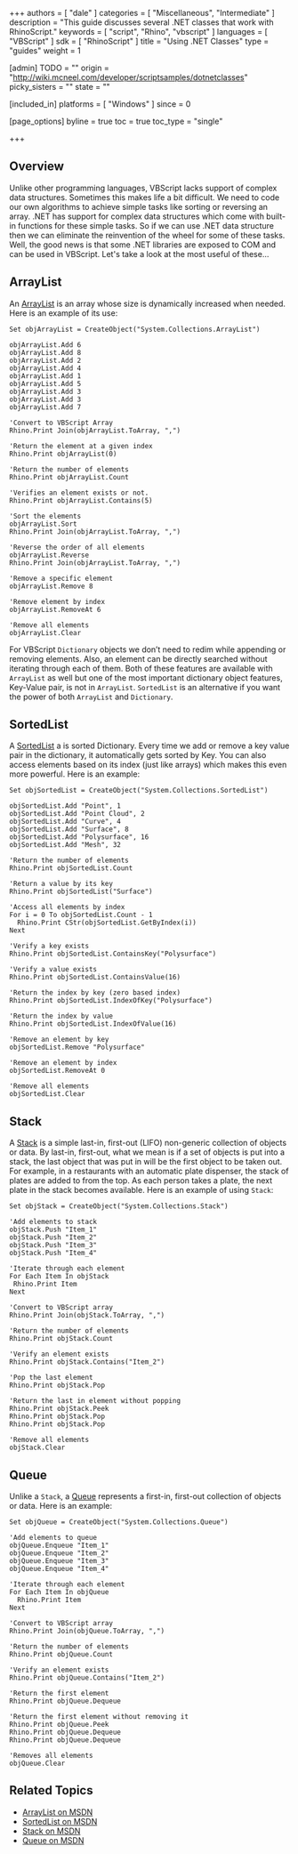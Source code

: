 +++
authors = [ "dale" ]
categories = [ "Miscellaneous", "Intermediate" ]
description = "This guide discusses several .NET classes that work with RhinoScript."
keywords = [ "script", "Rhino", "vbscript" ]
languages = [ "VBScript" ]
sdk = [ "RhinoScript" ]
title = "Using .NET Classes"
type = "guides"
weight = 1

[admin]
TODO = ""
origin = "http://wiki.mcneel.com/developer/scriptsamples/dotnetclasses"
picky_sisters = ""
state = ""

[included_in]
platforms = [ "Windows" ]
since = 0

[page_options]
byline = true
toc = true
toc_type = "single"

+++

 
## Overview

Unlike other programming languages, VBScript lacks support of complex data structures.  Sometimes this makes life a bit difficult.  We need to code our own algorithms to achieve simple tasks like sorting or reversing an array.  .NET has support for complex data structures which come with built-in functions for these simple tasks.  So if we can use .NET data structure then we can eliminate the reinvention of the wheel for some of these tasks.  Well, the good news is that some .NET libraries are exposed to COM and can be used in VBScript.  Let's take a look at the most useful of these...

## ArrayList

An [ArrayList](http://msdn.microsoft.com/en-us/library/system.collections.arraylist(v=vs.100).aspx) is an array whose size is dynamically increased when needed.  Here is an example of its use:

```vbnet
Set objArrayList = CreateObject("System.Collections.ArrayList")

objArrayList.Add 6
objArrayList.Add 8
objArrayList.Add 2
objArrayList.Add 4
objArrayList.Add 1
objArrayList.Add 5
objArrayList.Add 3
objArrayList.Add 3
objArrayList.Add 7

'Convert to VBScript Array
Rhino.Print Join(objArrayList.ToArray, ",")

'Return the element at a given index
Rhino.Print objArrayList(0)

'Return the number of elements
Rhino.Print objArrayList.Count

'Verifies an element exists or not.
Rhino.Print objArrayList.Contains(5)

'Sort the elements
objArrayList.Sort
Rhino.Print Join(objArrayList.ToArray, ",")

'Reverse the order of all elements
objArrayList.Reverse
Rhino.Print Join(objArrayList.ToArray, ",")

'Remove a specific element
objArrayList.Remove 8

'Remove element by index
objArrayList.RemoveAt 6

'Remove all elements
objArrayList.Clear  
```

For VBScript `Dictionary` objects we don’t need to redim while appending or removing elements.  Also, an element can be directly searched without iterating through each of them.  Both of these features are available with `ArrayList` as well but one of the most important dictionary object features, Key-Value pair, is not in `ArrayList`.  `SortedList` is an alternative if you want the power of both `ArrayList` and `Dictionary`.

## SortedList

A [SortedList](http://msdn.microsoft.com/en-us/library/system.collections.sortedlist.aspx) a is sorted Dictionary.  Every time we add or remove a key value pair in the dictionary, it automatically gets sorted by Key.  You can also access elements based on its index (just like arrays) which makes this even more powerful. Here is an example:

```vbnet
Set objSortedList = CreateObject("System.Collections.SortedList")

objSortedList.Add "Point", 1
objSortedList.Add "Point Cloud", 2
objSortedList.Add "Curve", 4
objSortedList.Add "Surface", 8
objSortedList.Add "Polysurface", 16
objSortedList.Add "Mesh", 32

'Return the number of elements
Rhino.Print objSortedList.Count

'Return a value by its key
Rhino.Print objSortedList("Surface")

'Access all elements by index
For i = 0 To objSortedList.Count - 1
  Rhino.Print CStr(objSortedList.GetByIndex(i))
Next

'Verify a key exists
Rhino.Print objSortedList.ContainsKey("Polysurface")

'Verify a value exists
Rhino.Print objSortedList.ContainsValue(16)

'Return the index by key (zero based index)
Rhino.Print objSortedList.IndexOfKey("Polysurface")

'Return the index by value
Rhino.Print objSortedList.IndexOfValue(16)

'Remove an element by key
objSortedList.Remove "Polysurface"

'Remove an element by index
objSortedList.RemoveAt 0

'Remove all elements
objSortedList.Clear
```

## Stack

A [Stack](http://msdn.microsoft.com/en-us/library/system.collections.stack.aspx) is a simple last-in, first-out (LIFO) non-generic collection of objects or data.  By last-in, first-out, what we mean is if a set of objects is put into a stack, the last object that was put in will be the first object to be taken out.  For example, in a restaurants with an automatic plate dispenser, the stack of plates are added to from the top.  As each person takes a plate, the next plate in the stack becomes available.  Here is an example of using `Stack`:

```vbnet
Set objStack = CreateObject("System.Collections.Stack")

'Add elements to stack
objStack.Push "Item_1"
objStack.Push "Item_2"
objStack.Push "Item_3"
objStack.Push "Item_4"

'Iterate through each element
For Each Item In objStack
 Rhino.Print Item
Next

'Convert to VBScript array
Rhino.Print Join(objStack.ToArray, ",")

'Return the number of elements
Rhino.Print objStack.Count

'Verify an element exists
Rhino.Print objStack.Contains("Item_2")

'Pop the last element
Rhino.Print objStack.Pop

'Return the last in element without popping
Rhino.Print objStack.Peek
Rhino.Print objStack.Pop
Rhino.Print objStack.Pop

'Remove all elements
objStack.Clear
```

## Queue

Unlike a `Stack`, a [Queue](http://msdn.microsoft.com/en-us/library/system.collections.queue(v=vs.100).aspx) represents a first-in, first-out collection of objects or data.  Here is an example:

```vbnet
Set objQueue = CreateObject("System.Collections.Queue")

'Add elements to queue
objQueue.Enqueue "Item_1"
objQueue.Enqueue "Item_2"
objQueue.Enqueue "Item_3"
objQueue.Enqueue "Item_4"

'Iterate through each element
For Each Item In objQueue
  Rhino.Print Item
Next

'Convert to VBScript array
Rhino.Print Join(objQueue.ToArray, ",")

'Return the number of elements
Rhino.Print objQueue.Count

'Verify an element exists
Rhino.Print objQueue.Contains("Item_2")

'Return the first element
Rhino.Print objQueue.Dequeue

'Return the first element without removing it
Rhino.Print objQueue.Peek
Rhino.Print objQueue.Dequeue
Rhino.Print objQueue.Dequeue

'Removes all elements
objQueue.Clear
```

## Related Topics

- [ArrayList on MSDN](http://msdn.microsoft.com/en-us/library/system.collections.arraylist(v=vs.100).aspx)
- [SortedList on MSDN](http://msdn.microsoft.com/en-us/library/system.collections.sortedlist.aspx)
- [Stack on MSDN](http://msdn.microsoft.com/en-us/library/system.collections.stack.aspx)
- [Queue on MSDN](http://msdn.microsoft.com/en-us/library/system.collections.queue(v=vs.100).aspx)
